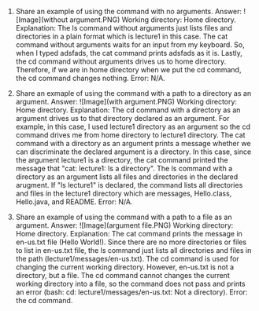 1. Share an example of using the command with no arguments.
Answer: ![Image](without argument.PNG)
Working directory: Home directory.
Explanation: The ls command without arguments just lists files and directories in a plain format which is lecture1 in this case.
The cat command without arguments waits for an input from my keyboard. So, when I typed adsfads, the cat command prints adsfads as it is.
Lastly, the cd command without arguments drives us to home directory. Therefore, if we are in home directory when we put the cd command, the cd command changes nothing. 
Error: N/A.

2. Share an exmaple of using the command with a path to a directory as an argument.
Answer: ![Image](with argument.PNG)
Working directory: Home directory. 
Explanation: The cd command with a directory as an argument drives us to that directory declared as an argument. For example, in this case, I used lecture1 directory as an argument so the cd command drives me from home directory to lecture1 directory.
The cat command with a directory as an argument prints a message whether we can discriminate the declared argument is a directory. In this case, since the argument lecture1 is a directory, the cat command printed the message that "cat: lecture1: Is a directory".
The ls command with a directory as an argument lists all files and directories in the declared arugment. If "ls lecture1" is declared, the command lists all directories and files in the lecture1 directory which are messages, Hello.class, Hello.java, and README. 
Error: N/A.

3. Share an example of using the command with a path to a file as an argument.
Answer: ![Image](argument file.PNG)
Working directory: Home directory.
Explanation: The cat command prints the message in en-us.txt file (Hello World!).
Since there are no more directories or files to list in en-us.txt file, the ls command just lists all directories and files in the path (lecture1/messages/en-us.txt).
The cd command is used for changing the current working directory. However, en-us.txt is not a directory, but a file. The cd command cannot changes the current working directory into a file, so the command does not pass and prints an error (bash: cd: lecture1/messages/en-us.txt: Not a directory). 
Error: the cd command.
